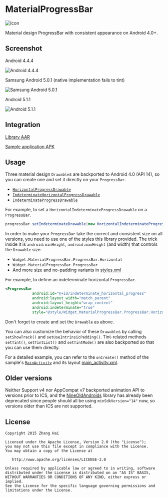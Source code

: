 # MaterialProgressBar

![Icon](sample/src/main/launcher_icon-web.png)

Material design ProgressBar with consistent appearance on Android 4.0+.

## Screenshot

Android 4.4.4

![Android 4.4.4](screenshot/android_4_4_4.png)

Samsung Android 5.0.1 (native implementation fails to tint)

![Samsung Android 5.0.1](screenshot/android_5_0_1_samsung.png)

Android 5.1.1

![Android 5.1.1](screenshot/android_5_1_1.png)

## Integration

[Library AAR](dist/library.aar)

[Sample application APK](dist/sample.apk)

## Usage

Three material design `Drawable`s are backported to Android 4.0 (API 14), so you can create one and set it directly on your `ProgressBar`.

- [`HorizontalProgressDrawable`](library/src/main/java/me/zhanghai/android/materialprogressbar/HorizontalProgressDrawable.java)
- [`IndeterminateHorizontalProgressDrawable`](library/src/main/java/me/zhanghai/android/materialprogressbar/IndeterminateHorizontalProgressDrawable.java)
- [`IndeterminateProgressDrawable`](library/src/main/java/me/zhanghai/android/materialprogressbar/IndeterminateProgressDrawable.java)

For example, to set a `HorizontalIndeterminateProgressDrawable` on a `ProgressBar`.

```java
progressBar.setIndeterminateDrawable(new HorizontalIndeterminateProgressDrawable(this));
```

In order to make your `ProgressBar` take the correct and consistent size on all versions, you need to use one of the styles this library provided. The trick inside it is `android:minHeight`, `android:maxHeight` (and width) that controls the `Drawable` size.

- `Widget.MaterialProgressBar.ProgressBar.Horizontal`
- `Widget.MaterialProgressBar.ProgressBar`
- And more size and no-padding variants in [styles.xml](library/src/main/res/values/styles.xml)

For example, to define an indeterminate horizontal `ProgressBar`.

```xml
<ProgressBar
            android:id="@+id/indeterminate_horizontal_progress"
            android:layout_width="match_parent"
            android:layout_height="wrap_content"
            android:indeterminate="true"
            style="@style/Widget.MaterialProgressBar.ProgressBar.Horizontal" />
```

Don't forget to create and set the `Drawable` as above.

You can also customize the behavior of these `Drawable`s by calling `setShowTrack()` and `setUseIntrinsicPadding()`. Tint-related methods `setTint()`, `setTintList()` and `setTintMode()` are also backported so that you can use them directly.

For a detailed example, you can refer to the `onCreate()` method of the sample's [`MainActivity`](sample/src/main/java/me/zhanghai/android/materialprogressbar/sample/MainActivity.java) and its layout [main_activity.xml](sample/src/main/res/layout/main_activity.xml).

## Older versions

Neither Support v4 nor AppCompat v7 backported animation API to versions prior to ICS, and the [NineOldAndroids](https://github.com/JakeWharton/NineOldAndroids/) library has already been deprecated since people should all be using `minSdkVersion="14"` now, so versions older than ICS are not supported.

## License

    Copyright 2015 Zhang Hai

    Licensed under the Apache License, Version 2.0 (the "License");
    you may not use this file except in compliance with the License.
    You may obtain a copy of the License at

       http://www.apache.org/licenses/LICENSE-2.0

    Unless required by applicable law or agreed to in writing, software
    distributed under the License is distributed on an "AS IS" BASIS,
    WITHOUT WARRANTIES OR CONDITIONS OF ANY KIND, either express or implied.
    See the License for the specific language governing permissions and
    limitations under the License.
